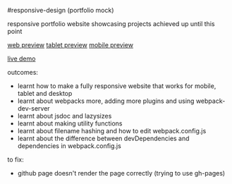 #responsive-design (portfolio mock)

responsive portfolio website showcasing projects achieved up until this point

[web preview](https://i.imgur.com/QeUlYKf.png)
[tablet preview](https://i.imgur.com/qza8v0d.png)
[mobile preview](https://i.imgur.com/DDEIToG.png)

[live demo](https://jochuu.github.io/responsive-design/)

outcomes:

- learnt how to make a fully responsive website that works for mobile, tablet and desktop
- learnt about webpacks more, adding more plugins and using webpack-dev-server
- learnt about jsdoc and lazysizes
- learnt about making utility functions
- learnt about filename hashing and how to edit webpack.config.js
- learnt about the difference between devDependencies and dependencies in webpack.config.js

to fix:

- github page doesn't render the page correctly (trying to use gh-pages)

